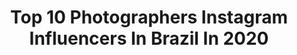 ---
title: Top 10 Photographers Instagram Influencers In Brazil In 2020
description: >-
  Find top photographers Instagram influencers in Brazil in 2020. Most popular hashtags: #stayhome #bayonetta2 #bayonetta #brazil.
platform: Instagram
profiles:
  - username: "gustavozylbersztajn"
    fullname: >-
      GZY
    location: "Brazil"
    followers: 36855
    engagement: 126
    commentsToLikes: 0.032112
    id: ck5hgwa5553dl0i11pq1g1uk5
    verified: false
    hashtags: "#chile, #simplicity, #keybiscayne, #organic"
  - username: "bladmeneghel"
    fullname: >-
      Blad Meneghel
    location: "Brazil"
    followers: 36097
    engagement: 973
    commentsToLikes: 0.058926
    id: ck0w3oje1ugnk0i19qq7y88i8
    verified: true
    hashtags: "#bariloche, #dwts, #pb, #thefourbrasil"
  - username: "iphonegrafei"
    fullname: >-
      Estuart Capellato 📱
    location: "Brazil"
    followers: 9339
    engagement: 1419
    commentsToLikes: 0.046041
    id: ck6u6xsgbic7g0j71tct6xg2s
    verified: false
    hashtags: ""
  - username: "habibcaiado_"
    fullname: >-
      Habib Caiado
    location: "Brazil"
    followers: 96008
    engagement: 465
    commentsToLikes: 0.052825
    id: ck5hnv3kyog3l0i11wp1n3bqq
    verified: false
    hashtags: "#sunglasses, #shanghai, #quarentine, #redeglobo"
  - username: "rglange"
    fullname: >-
      Rafael Lange
    location: "Brazil"
    followers: 17948
    engagement: 891
    commentsToLikes: 0.043860
    id: ck5c77i2x6z5r0i116z9gryjp
    verified: false
    hashtags: ""
  - username: "angelgdkaoru"
    fullname: >-
      A N G E L  K A O R U
    location: "Brazil"
    followers: 7191
    engagement: 982
    commentsToLikes: 0.081710
    id: ck6ucs11jh80m0j71im2megeq
    verified: false
    hashtags: "#weekendvibe, #happyfriyay, #cosplaying, #disney"
  - username: "brunogomesph"
    fullname: >-
      BRUNO GOMES
    location: "Brazil"
    followers: 29055
    engagement: 384
    commentsToLikes: 0.072263
    id: ck15s6gt5bglk0i199wyqhct5
    verified: false
    hashtags: "#fotografodemoda, #ebook, #fashionfilm, #cinematography"
  - username: "gabrielfelixphotography"
    fullname: >-
      Gabriel Felix Photography
    location: "Brazil"
    followers: 36499
    engagement: 332
    commentsToLikes: 0.114603
    id: ck0vzzbq2bmau0i19wladizkb
    verified: false
    hashtags: "#china, #work, #beach, #destination"
  - username: "fotografiamontenegro"
    fullname: >-
      RENAN MONTENEGRO
    location: "Brazil"
    followers: 17430
    engagement: 470
    commentsToLikes: 0.081379
    id: ck0twq3ubgdoh0i19ijivwj37
    verified: false
    hashtags: ""
  - username: "luan_assis"
    fullname: >-
      Luan Assis
    location: "Brazil"
    followers: 55075
    engagement: 1011
    commentsToLikes: 0.021902
    id: ck6tyvaso62ht0j71fyv85cg8
    verified: false
    hashtags: "#ccxp19"
---